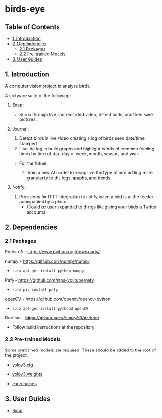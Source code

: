# birds-eye <!-- omit in toc -->

## Table of Contents <!-- omit in toc -->

- [1. Introduction](#1-introduction)
- [2. Dependencies](#2-dependencies)
  - [2.1 Packages](#21-packages)
  - [2.2 Pre-trained Models](#22-pre-trained-models)
- [3. User Guides](#3-user-guides)

## 1. Introduction
A computer vision project to analyze birds.

A software suite of the following:

1. Snap:
     - Scrub through live and recorded video, detect birds, and then save pictures.

2. Journal:
    1. Detect birds in live video creating a log of birds seen date/time stamped
    2. Use the log to build graphs and highlight trends of common feeding times by time of day, day of week, month, season, and year.
    
    - For the future:

      1. Train a new AI model to recognize the type of bird adding more granularity to the logs, graphs, and trends

3. Notify:
    1. Provisions for ITTT integration to notify when a bird is at the feeder acompanied by a photo.
       - (Could be user expanded to things like giving your birds a Twitter account.)

## 2. Dependencies
### 2.1 Packages
Python 3 - https://www.python.org/downloads/

numpy - https://github.com/numpy/numpy
   - `sudo apt-get install python-numpy`

Pafy - https://github.com/mps-youtube/pafy

   - `sudo pip install pafy`

openCV - https://github.com/opencv/opencv-python

   - `sudo apt-get install python3-openCV`

Darknet - https://github.com/AlexeyAB/darknet

   - Follow build instructions at the repository
  

### 2.2 Pre-trained Models

Some pretrained models are required. These should be added to the root of the project.

   - [yolov3.cfg](https://raw.githubusercontent.com/AlexeyAB/darknet/master/cfg/yolov3.cfg)

   - [yolov3.weights](https://pjreddie.com/media/files/yolov3.weights)

   - [coco.names](https://raw.githubusercontent.com/AlexeyAB/darknet/master/data/coco.names)

## 3. User Guides

   - [Snap](https://github.com/alexf4d/birds-eye/blob/main/snap-user-guide.md)
